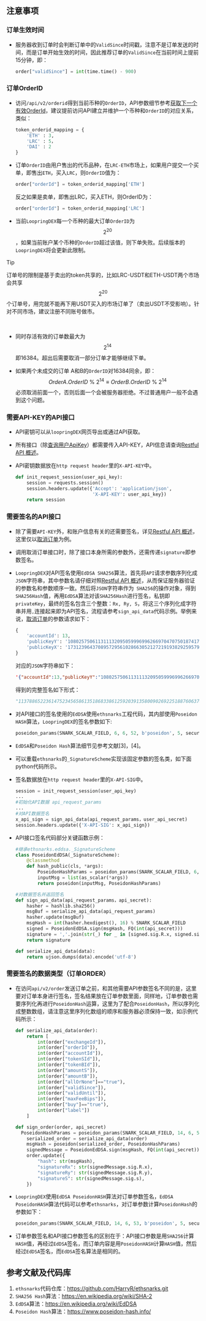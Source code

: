## 注意事项
<span id="TraderNotes"></span>

### 订单生效时间

- 服务器收到订单时会判断订单中的`ValidSince`时间戳，注意不是订单发送的时间，而是订单开始生效的时间，因此推荐订单的`ValidSince`在当前时间上提前15分钟，即：

  ```python
  order["validSince"] = int(time.time() - 900)
  ```

### 订单OrderID

- 访问`/api/v2/orderid`得到当前币种的`OrderID`，API参数细节参考[获取下一个有效OrderId](../dex_apis/getNextOrderId.md)，建议提前访问API建立并维护一个币种和`OrderID`的对应关系，类似：

  ```python
  token_orderid_mapping = {
      'ETH' : 3,
      'LRC' : 5，
      'DAI' : 2
  }
  ```

- 订单`OrderID`由用户售出的代币品种，在`LRC-ETH`市场上，如果用户提交一个买单，即售出`ETH`，买入`LRC`，则`OrderID`值为：

  ```python
  order["orderId"] = token_orderid_mapping['ETH']
  ```

  反之如果是卖单，即售出LRC，买入ETH，则OrderID为：

  ```python
  order["orderId"] = token_orderid_mapping['LRC']
  ```

- 当前`LoopringDEX`每一个币种的最大订单`OrderID`为$$ 2^{20} $$，如果当前账户某个币种的`OrderID`超过该值，则下单失败。后续版本的`LoopringDEX`将会更新此限制。

> [!TIP]
>
> 订单号的限制是基于卖出的token共享的，比如LRC-USDT和ETH-USDT两个市场会共享$$ 2^{20} $$个订单号，用完就不能再下用USDT买入的市场订单了（卖出USDT不受影响）。针对不同市场，建议注册不同账号做市。

<br/>

- 同时存活有效的订单数最大为$$ 2^{14} $$即16384。超出后需要取消一部分订单才能够继续下单。

- 如果两个未成交的订单 A和B的`OrderID`对16384同余，即：
  $$
  OrderA.OrderID\ \%\ 2^{14} \equiv OrderB.OrderID\ \%\ 2^{14}
  $$
  必须取消前面一个，否则后面一个会被服务器拒绝。不过普通用户一般不会遇到这个问题。

### 需要API-KEY的API接口

- API密钥可以从`loopringDEX`网页导出或通过API获取。

- 所有接口（除[查询用户ApiKey](./dex_apis/getApiKey.md)）都需要传入API-KEY，API信息请查询[Restful API 概述](../rest_api_overview.md)。

- API密钥数据放在`http request header`里的`X-API-KEY`中。

  ```python
  def init_request_session(user_api_key):
      session = requests.session()
      session.headers.update({'Accept': 'application/json',
                              'X-API-KEY': user_api_key})
      return session
  ```

### 需要签名的API接口

- 除了需要`API-KEY`外，和账户信息有关的还需要签名，详见[Restful API 概述](../rest_api_overview.md)，这里仅以[取消订单](../dex_apis/cancelOrders.md)为例。

- 调用取消订单接口时，除了接口本身所需的参数外，还需传递`signature`即参数签名。

- `LoopringDEX`对API签名使用`EdDSA SHA256`算法，首先将`API`请求参数序列化成`JSON`字符串，其中参数名请仔细对照[Restful API 概述](../rest_api_overview.md)，从而保证服务器验证的参数名和参数顺序一致。然后将`JSON`字符串作为` SHA256`的操作对象，得到`SHA256Hash`值，再用`EdDSA`算法对该`SHA256Hash`进行签名，私钥即`privateKey`，最终的签名包含三个整数：`Rx, Ry, S`，将这三个序列化成字符串并用`,`连接起来即为API签名，流程请参考`sign_api_data`代码示例。举例来说，[取消订单](../dex_apis/cancelOrders.md)的参数请求如下：

  ```python
  {
      'accountId': 13,
      'publicKeyY': '10802575061131113209505999699626697047075018741701897561061641971057271069564',
      'publicKeyX': '17312396437089572956102866305212721919382925957933866445999454165703466907759'
  }
  ```

  对应的`JSON`字符串如下：

  ```json
  '{"accountId":13,"publicKeyY":"10802575061131113209505999699626697047075018741701897561061641971057271069564","publicKeyX":"17312396437089572956102866305212721919382925957933866445999454165703466907759"}'
  ```

  得到的完整签名如下形式：

  ```python
  "11378865223614752345658613518683386125920391358009026922518876063785212268418,13034649551900614926562004071205015689144924128006616706548555744311842882482,4525965718308906796716300406789851757724265942264827665613841182980765872070"
  ```

- 对API接口的签名使用的`EdDSA`使用`ethsnarks`工程代码，其内部使用`Poseidon HASH`算法，`LoopringDEX`的签名参数如下:

  ```python
  poseidon_params(SNARK_SCALAR_FIELD, 6, 6, 52, b'poseidon', 5, security_target=128)
  ```

- `EdDSA`和`Poseidon Hash`算法细节见参考文献[3]，[4]。

- 可以重载`ethsnarks`的`_SignatureScheme`实现该固定参数的签名类，如下面python代码所示。

- 签名数据放在`http request header`里的`X-API-SIG`中。

  ```python
  session = init_request_session(user_api_key)
  ...
  #初始化API数据 api_request_params
  ...
  #对API数据签名
  x_api_sign = sign_api_data(api_request_params，user_api_secret)
  session.headers.update({'X-API-SIG': x_api_sign})
  ```

- API接口签名代码部分关键函数示例：

  ```python
  #继承ethsnarks.eddsa._SignatureScheme
  class PoseidonEdDSA(_SignatureScheme):
      @classmethod
      def hash_public(cls, *args):
          PoseidonHashParams = poseidon_params(SNARK_SCALAR_FIELD, 6, 6, 52, b'poseidon', 5, security_target=128)
          inputMsg = list(as_scalar(*args))
          return poseidon(inputMsg, PoseidonHashParams)
  
  #对数据签名并返回签名
  def sign_api_data(api_request_params，api_secret):
      hasher = hashlib.sha256()
      msgBuf = serialize_api_data(api_request_params)
      hasher.update(msgBuf)
      msgHash = int(hasher.hexdigest(), 16) % SNARK_SCALAR_FIELD
      signed = PoseidonEdDSA.sign(msgHash, FQ(int(api_secret)))
      signature = ','.join(str(_) for _ in [signed.sig.R.x, signed.sig.R.y, signed.sig.s])
      return signature
  
  def serialize_api_data(data):
      return ujson.dumps(data).encode('utf-8')
  ```

### 需要签名的数据类型（订单ORDER）

- 在访问`api/v2/order`发送订单之前，和其他需要API参数签名不同的是，这里要对订单本身进行签名，签名结果放在订单参数里面，同样地，订单参数也需要序列化再进行`PoseidonHash`运算，这里为了配合`PoseidonHash`，所以序列化成整数数组，请注意这里序列化数组的顺序和服务器必须保持一致，如示例代码所示：

  ```python
  def serialize_api_data(order):
      return [
          int(order["exchangeId"]),
          int(order["orderId"]),
          int(order["accountId"]),
          int(order["tokenSId"]),
          int(order["tokenBId"]),
          int(order["amountS"]),
          int(order["amountB"]),
          int(order["allOrNone"]=="true"),
          int(order["validSince"]),
          int(order["validUntil"]),
          int(order["maxFeeBips"]),
          int(order["buy"]=="true"),
          int(order["label"])
      ]
  
  def sign_order(order, api_secret)
    PoseidonHashParams = poseidon_params(SNARK_SCALAR_FIELD, 14, 6, 53, b'poseidon', 5, security_target=128)
      serialized_order = serialize_api_data(order)
      msgHash = poseidon(serialized_order, PoseidonHashParams)
      signedMessage = PoseidonEdDSA.sign(msgHash, FQ(int(api_secret)))
      order.update({
          "hash": str(msgHash),
          "signatureRx": str(signedMessage.sig.R.x),
          "signatureRy": str(signedMessage.sig.R.y),
          "signatureS": str(signedMessage.sig.s),
      })
  ```

- `LoopringDEX`使用`EdDSA PoseidonHASH`算法对订单参数签名，`EdDSA PoseidonHASH`算法代码可以参考`ethsnarks`，对订单参数计算`PoseidonHash`的参数如下：

  ```python
  poseidon_params(SNARK_SCALAR_FIELD, 14, 6, 53, b'poseidon', 5, security_target=128)
  ```

- 订单参数签名和API接口参数签名的区别在于：API接口参数是用`SHA256`计算`HASH`值，再经过`EdDSA`签名，而订单内容是用`PoseidonHASH`计算`HASH`值，然后经过`EdDSA`签名，而`EdDSA`签名算法是相同的。

## 参考文献及代码库

1. `ethsnarks`代码仓库：https://github.com/HarryR/ethsnarks.git
2. `SHA256 Hash`算法：<https://en.wikipedia.org/wiki/SHA-2>
3. `EdDSA`算法：<https://en.wikipedia.org/wiki/EdDSA>
4. `Poseidon Hash`算法：<https://www.poseidon-hash.info/>

